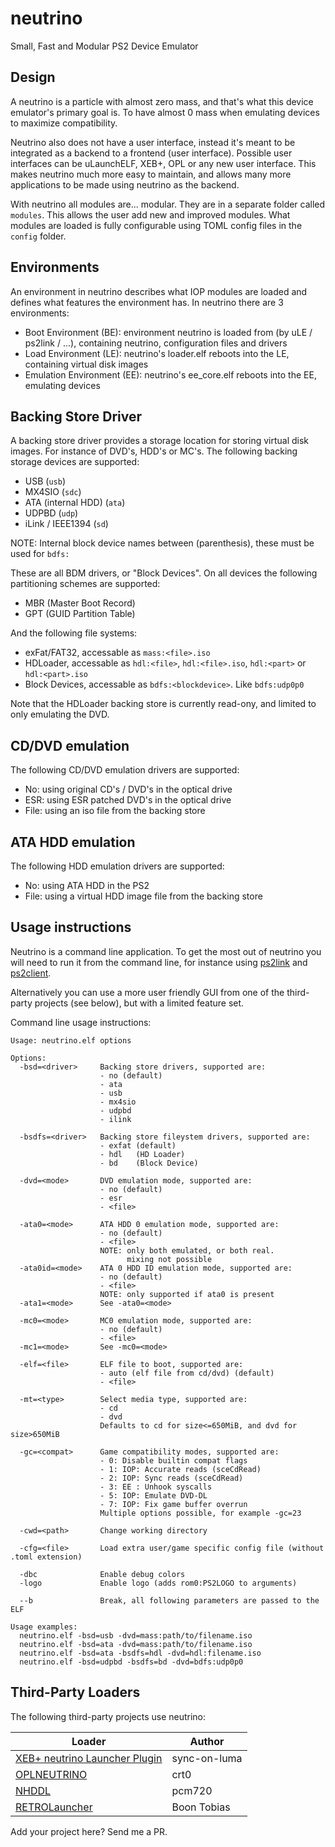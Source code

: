 # neutrino
Small, Fast and Modular PS2 Device Emulator

## Design
A neutrino is a particle with almost zero mass, and that's what this device emulator's primary goal is. To have almost 0 mass when emulating devices to maximize compatibility.

Neutrino also does not have a user interface, instead it's meant to be integrated as a backend to a frontend (user interface). Possible user interfaces can be uLaunchELF, XEB+, OPL or any new user interface. This makes neutrino much more easy to maintain, and allows many more applications to be made using neutrino as the backend.

With neutrino all modules are... modular. They are in a separate folder called `modules`. This allows the user add new and improved modules. What modules are loaded is fully configurable using TOML config files in the `config` folder.

## Environments
An environment in neutrino describes what IOP modules are loaded and defines what features the environment has. In neutrino there are 3 environments:
- Boot Environment (BE): environment neutrino is loaded from (by uLE / ps2link / ...), containing neutrino, configuration files and drivers
- Load Environment (LE): neutrino's loader.elf reboots into the LE, containing virtual disk images
- Emulation Environment (EE): neutrino's ee_core.elf reboots into the EE, emulating devices

## Backing Store Driver
A backing store driver provides a storage location for storing virtual disk images. For instance of DVD's, HDD's or MC's.
The following backing storage devices are supported:
- USB (`usb`)
- MX4SIO (`sdc`)
- ATA (internal HDD) (`ata`)
- UDPBD (`udp`)
- iLink / IEEE1394 (`sd`)

NOTE: Internal block device names between (parenthesis), these must be used for `bdfs:`

These are all BDM drivers, or "Block Devices". On all devices the following partitioning schemes are supported:
- MBR (Master Boot Record)
- GPT (GUID Partition Table)

And the following file systems:
- exFat/FAT32, accessable as `mass:<file>.iso`
- HDLoader, accessable as `hdl:<file>`, `hdl:<file>.iso`, `hdl:<part>` or `hdl:<part>.iso`
- Block Devices, accessable as `bdfs:<blockdevice>`. Like `bdfs:udp0p0`

Note that the HDLoader backing store is currently read-ony, and limited to only emulating the DVD.

## CD/DVD emulation
The following CD/DVD emulation drivers are supported:
- No: using original CD's / DVD's in the optical drive
- ESR: using ESR patched DVD's in the optical drive
- File: using an iso file from the backing store

## ATA HDD emulation
The following HDD emulation drivers are supported:
- No: using ATA HDD in the PS2
- File: using a virtual HDD image file from the backing store

## Usage instructions
Neutrino is a command line application. To get the most out of neutrino you will need to run it from the command line, for instance using [ps2link](https://github.com/ps2dev/ps2link) and [ps2client](https://github.com/ps2dev/ps2client).

Alternatively you can use a more user friendly GUI from one of the third-party projects (see below), but with a limited feature set.

Command line usage instructions:

```
Usage: neutrino.elf options

Options:
  -bsd=<driver>     Backing store drivers, supported are:
                    - no (default)
                    - ata
                    - usb
                    - mx4sio
                    - udpbd
                    - ilink

  -bsdfs=<driver>   Backing store fileystem drivers, supported are:
                    - exfat (default)
                    - hdl   (HD Loader)
                    - bd    (Block Device)

  -dvd=<mode>       DVD emulation mode, supported are:
                    - no (default)
                    - esr
                    - <file>

  -ata0=<mode>      ATA HDD 0 emulation mode, supported are:
                    - no (default)
                    - <file>
                    NOTE: only both emulated, or both real.
                          mixing not possible
  -ata0id=<mode>    ATA 0 HDD ID emulation mode, supported are:
                    - no (default)
                    - <file>
                    NOTE: only supported if ata0 is present
  -ata1=<mode>      See -ata0=<mode>

  -mc0=<mode>       MC0 emulation mode, supported are:
                    - no (default)
                    - <file>
  -mc1=<mode>       See -mc0=<mode>

  -elf=<file>       ELF file to boot, supported are:
                    - auto (elf file from cd/dvd) (default)
                    - <file>

  -mt=<type>        Select media type, supported are:
                    - cd
                    - dvd
                    Defaults to cd for size<=650MiB, and dvd for size>650MiB

  -gc=<compat>      Game compatibility modes, supported are:
                    - 0: Disable builtin compat flags
                    - 1: IOP: Accurate reads (sceCdRead)
                    - 2: IOP: Sync reads (sceCdRead)
                    - 3: EE : Unhook syscalls
                    - 5: IOP: Emulate DVD-DL
                    - 7: IOP: Fix game buffer overrun
                    Multiple options possible, for example -gc=23

  -cwd=<path>       Change working directory

  -cfg=<file>       Load extra user/game specific config file (without .toml extension)

  -dbc              Enable debug colors
  -logo             Enable logo (adds rom0:PS2LOGO to arguments)

  --b               Break, all following parameters are passed to the ELF

Usage examples:
  neutrino.elf -bsd=usb -dvd=mass:path/to/filename.iso
  neutrino.elf -bsd=ata -dvd=mass:path/to/filename.iso
  neutrino.elf -bsd=ata -bsdfs=hdl -dvd=hdl:filename.iso
  neutrino.elf -bsd=udpbd -bsdfs=bd -dvd=bdfs:udp0p0
```

## Third-Party Loaders
The following third-party projects use neutrino:

Loader | Author
-|-
[XEB+ neutrino Launcher Plugin](https://github.com/sync-on-luma/xebplus-neutrino-loader-plugin) | sync-on-luma
[OPLNEUTRINO](https://www.psx-place.com/threads/opl-based-gui-frontend-for-neutrino.42166/) | crt0
[NHDDL](https://github.com/pcm720/nhddl) | pcm720
[RETROLauncher](https://github.com/Spaghetticode-Boon-Tobias/RETROLauncher) | Boon Tobias

Add your project here? Send me a PR.
